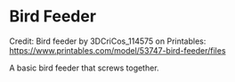 # Bird Feeder

Credit: Bird feeder by 3DCriCos_114575 on Printables: https://www.printables.com/model/53747-bird-feeder/files

A basic bird feeder that screws together.
